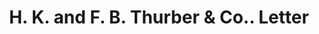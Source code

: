 ---
doi: 10.7916/D8JT12H6
date_other: '1879'
date_other_textual: '1879'
form: correspondence
genre:
- Letters (correspondence)
name:
- H. K. and F. B. Thurber & Co.
object_in_context_url: https://biggert.cul.columbia.edu/items/view/ave_biggert_01013
subject_hierarchical_geographic:
- New York, New York, United States
subject_name:
- H. K. and F. B. Thurber & Co.
title: H. K. and F. B. Thurber & Co.. Letter
sort_title: H. K. and F. B. Thurber & Co.. Letter
call_number: ave_biggert_01013
coordinates:
- 40.71277777777778,-74.00583333333333
pid: ave_biggert_01013
identifiers: ave_biggert_01013
thumbnail: false
permalink: /biggert/ave_biggert_01013/
layout: iiif-image-page
---
